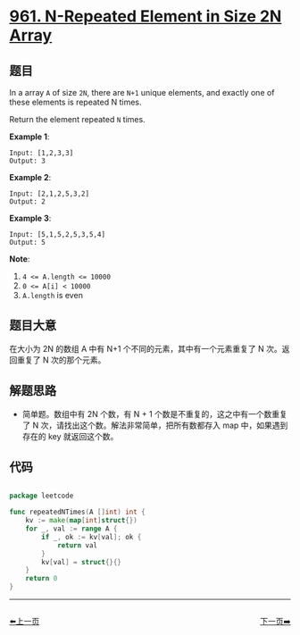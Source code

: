 # [961. N-Repeated Element in Size 2N Array](https://leetcode.com/problems/n-repeated-element-in-size-2n-array/)


## 题目

In a array `A` of size `2N`, there are `N+1` unique elements, and exactly one of these elements is repeated N times.

Return the element repeated `N` times.

**Example 1**:

    Input: [1,2,3,3]
    Output: 3

**Example 2**:

    Input: [2,1,2,5,3,2]
    Output: 2

**Example 3**:

    Input: [5,1,5,2,5,3,5,4]
    Output: 5

**Note**:

1. `4 <= A.length <= 10000`
2. `0 <= A[i] < 10000`
3. `A.length` is even


## 题目大意

在大小为 2N 的数组 A 中有 N+1 个不同的元素，其中有一个元素重复了 N 次。返回重复了 N 次的那个元素。


## 解题思路


- 简单题。数组中有 2N 个数，有 N + 1 个数是不重复的，这之中有一个数重复了 N 次，请找出这个数。解法非常简单，把所有数都存入 map 中，如果遇到存在的 key 就返回这个数。


## 代码

```go

package leetcode

func repeatedNTimes(A []int) int {
	kv := make(map[int]struct{})
	for _, val := range A {
		if _, ok := kv[val]; ok {
			return val
		}
		kv[val] = struct{}{}
	}
	return 0
}

```


----------------------------------------------
<div style="display: flex;justify-content: space-between;align-items: center;">
<p><a href="https://books.halfrost.com/leetcode/ChapterFour/0900~0999/0959.Regions-Cut-By-Slashes/">⬅️上一页</a></p>
<p><a href="https://books.halfrost.com/leetcode/ChapterFour/0900~0999/0966.Vowel-Spellchecker/">下一页➡️</a></p>
</div>
